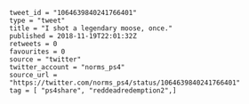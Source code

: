 ```
tweet_id = "1064639840241766401"
type = "tweet"
title = "I shot a legendary moose, once."
published = 2018-11-19T22:01:32Z
retweets = 0
favourites = 0
source = "twitter"
twitter_account = "norms_ps4"
source_url = "https://twitter.com/norms_ps4/status/1064639840241766401"
tag = [ "ps4share", "reddeadredemption2",]
```

<p class='image'><img src='http://mnf.m17s.net/2018/11/19/DsZcSrmWwAUi45T.jpg' alt=''></p>

